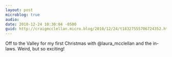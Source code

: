 ```yaml
---
layout: post
microblog: true
audio: 
date: 2010-12-24 10:30:04 -0500
guid: http://craigmcclellan.micro.blog/2010/12/24/t18327555706724352.html
---
```

Off to the Valley for my first Christmas with @laura_mcclellan and the in-laws. Weird, but so exciting!
